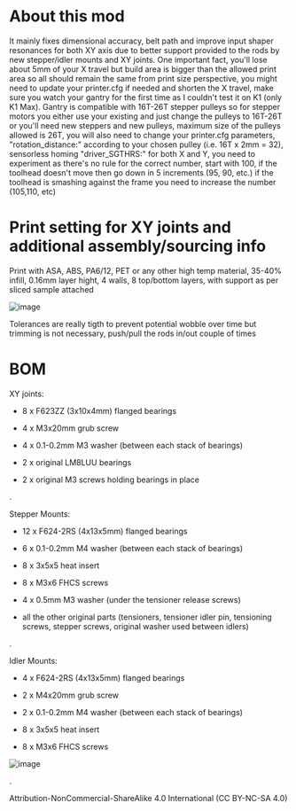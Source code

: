 # About this mod
It mainly fixes dimensional accuracy, belt path and improve input shaper resonances for both XY axis due to better support provided to the rods by new stepper/idler mounts and XY joints. One important fact, you'll lose about 5mm of your X travel but build area is bigger than the allowed print area so all should remain the same from print size perspective, you might need to update your printer.cfg if needed and shorten the X travel, make sure you watch your gantry for the first time as I couldn't test it on K1 (only K1 Max). Gantry is compatible with 16T-26T stepper pulleys so for stepper motors you either use your existing and just change the pulleys to 16T-26T or you'll need new steppers and new pulleys, maximum size of the pulleys allowed is 26T, you will also need to change your printer.cfg parameters, "rotation_distance:" according to your chosen pulley (i.e. 16T x 2mm = 32), sensorless homing "driver_SGTHRS:" for both X and Y, you need to experiment as there's no rule for the correct number, start with 100, if the toolhead doesn't move then go down in 5 increments (95, 90, etc.) if the toolhead is smashing against the frame you need to increase the number (105,110, etc)

# Print setting for XY joints and additional assembly/sourcing info
Print with ASA, ABS, PA6/12, PET or any other high temp material, 35-40% infill, 0.16mm layer hight, 4 walls, 8 top/bottom layers, with support as per sliced sample attached 

![image](https://github.com/kukynas/K1-Max/assets/111185750/8ea78cc5-16e3-4fcc-9b98-e0a3b24c81c4)

Tolerances are really tigth to prevent potential wobble over time but trimming is not necessary, push/pull the rods in/out couple of times   

# BOM
XY joints:

- 8 x F623ZZ (3x10x4mm) flanged bearings

- 4 x M3x20mm grub screw

- 4 x 0.1-0.2mm M3 washer (between each stack of bearings)

- 2 x original LM8LUU bearings

- 2 x original M3 screws holding bearings in place


.

Stepper Mounts:

- 12 x F624-2RS (4x13x5mm) flanged bearings

- 6 x 0.1-0.2mm M4 washer (between each stack of bearings)

- 8 x 3x5x5 heat insert

- 8 x M3x6 FHCS screws

- 4 x 0.5mm M3 washer (under the tensioner release screws)

- all the other original parts (tensioners, tensioner idler pin, tensioning screws, stepper screws, original washer used between idlers)


.

Idler Mounts:

- 4 x F624-2RS (4x13x5mm) flanged bearings

- 2 x M4x20mm grub screw

- 2 x 0.1-0.2mm M4 washer (between each stack of bearings)

- 8 x 3x5x5 heat insert

- 8 x M3x6 FHCS screws


![image](https://github.com/kukynas/K1-Max/assets/111185750/5482d30a-b311-4728-830f-4570eb04767a)

.


Attribution-NonCommercial-ShareAlike 4.0 International (CC BY-NC-SA 4.0)



